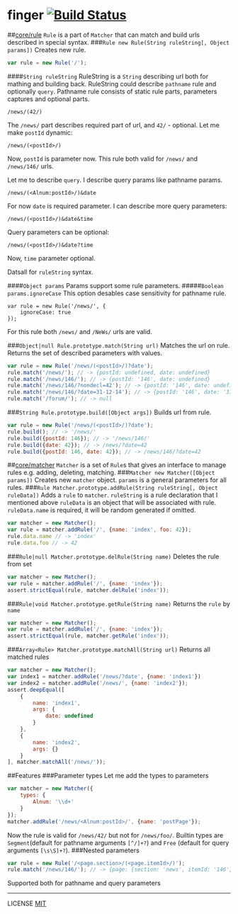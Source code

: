 finger [![Build Status](https://travis-ci.org/fistlabs/finger.svg?branch=master)](https://travis-ci.org/fistlabs/finger)
=========

##[core/rule](core/rule.js)
```Rule``` is a part of ```Matcher``` that can match and build urls described in special syntax.
###```Rule new Rule(String ruleString[, Object params])```
Creates new rule.
```js
var rule = new Rule('/');
```
####```String ruleString```
RuleString is a ```String``` describing url both for mathing and building back.
RuleString could describe ```pathname``` rule and optionally ```query```.
Pathname rule consists of static rule parts, parameters captures and optional parts.
```
/news/(42/)
```
The ```/news/``` part describes required part of url, and ```42/``` - optional.
Let me make ```postId``` dynamic:
```
/news/(<postId>/)
```
Now, ```postId``` is parameter now. This rule both valid for ```/news/``` and ```/news/146/``` urls.

Let me to describe ```query```. I describe query params like pathname params.

```
/news/(<Alnum:postId>/)&date
```
For now ```date``` is required parameter. I can describe more query parameters:
```
/news/(<postId>/)&date&time
```
Query parameters can be optional:
```
/news/(<postId>/)&date?time
```
Now, ```time``` parameter optional.

Datsall for ```ruleString``` syntax.

####```Object params```
Params support some rule parameters.
#####```Boolean params.ignoreCase```
This option desables case sensitivity for pathname rule.
```
var rule = new Rule('/news/', {
    ignoreCase: true
});
```

For this rule both ```/news/``` and ```/NeWs/``` urls are valid.

###```Object|null Rule.prototype.match(String url)```
Matches the url on rule. Returns the set of described parameters with values.
```js
var rule = new Rule('/news/(<postId>/)?date');
rule.match('/news/'); // -> {postId: undefined, date: undefined}
rule.match('/news/146/'); // -> {postId: '146', date: undefined}
rule.match('/news/146/?nondecl=42'); // -> {postId: '146', date: undefined}
rule.match('/news/146/?date=31-12-14'); // -> {postId: '146', date: '31-12-14'}
rule.match('/forum/'); // -> null
```

###```String Rule.prototype.build([Object args])```
Builds url from rule.
```js
var rule = new Rule('/news/(<postId>/)?date');
rule.build(); // -> '/news/'
rule.build({postId: 146}); // -> '/news/146/'
rule.build({date: 42}); // -> /news/?date=42
rule.build({postId: 146, date: 42}); // -> /news/146/?date=42
```

##[core/matcher](core/matcher.js)
```Matcher``` is a set of ```Rule```s that gives an interface to manage rules e.g. adding, deleting, matching.
###```Matcher new Matcher([Object params])```
Creates new ```matcher``` object. ```params``` is a general parameters for all rules.
###```Rule Matcher.prototype.addRule(String ruleString[, Object ruleData])```
Adds a ```rule``` to ```matcher```.
```ruleString``` is a rule declaration that I mentioned above
```ruleData``` is an object that will be associated with rule. ```ruleData.name``` is required, it will be random generated if omitted.
```js
var matcher = new Matcher();
var rule = matcher.addRule('/', {name: 'index', foo: 42});
rule.data.name // -> 'index'
rule.data.foo // -> 42
```
###```Rule|null Matcher.prototype.delRule(String name)```
Deletes the rule from set
```js
var matcher = new Matcher();
var rule = matcher.addRule('/', {name: 'index'});
assert.strictEqual(rule, matcher.delRule('index'));
```
###```Rule|void Matcher.prototype.getRule(String name)```
Returns the ```rule``` by ```name```
```js
var matcher = new Matcher();
var rule = matcher.addRule('/', {name: 'index'});
assert.strictEqual(rule, matcher.getRule('index'));
```
###```Array<Rule> Matcher.prototype.matchAll(String url)```
Returns all matched rules
```js
var matcher = new Matcher();
var index1 = matcher.addRule('/news/?date', {name: 'index1'})
var index2 = matcher.addRule('/news/', {name: 'index2'});
assert.deepEqual([
    {
        name: 'index1', 
        args: {
            date: undefined
        }
    }, 
    {
        name: 'index2', 
        args: {}
    }
], matcher.matchAll('/news/'));
```
##Features
###Parameter types
Let me add the types to parameters
```js
var matcher = new Matcher({
    types: {
        Alnum: '\\d+'
    }
});
matcher.addRule('/news/<Alnum:postId>/', {name: 'postPage'});
```
Now the rule is valid for ```/news/42/``` but not for ```/news/foo/```.
Builtin types are ```Segment```(default for pathname arguments ```[^/]+?```) and ```Free``` (default for query arguments ```[\s\S]+?```).
###Nested parameters
```js
var rule = new Rule('/<page.section>/(<page.itemId>/)');
rule.match('/news/146/'); // -> {page: {section: 'news', itemId: '146'}}
```
Supported both for pathname and query parameters

---------
LICENSE [MIT](LICENSE)
